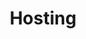 ---
title: Hosting
slug: hosting
sections: Primeiros passos, Configuração do alojamento, Tutoriais, CMS, FTP e SSH, SSL, Bases de dados, CloudDB, PHP, Otimizar o seu site, Diagnóstico, Tarefas automatizadas (CRON), Reescrita e autenticação, Antigas ofertas
order: 02
---